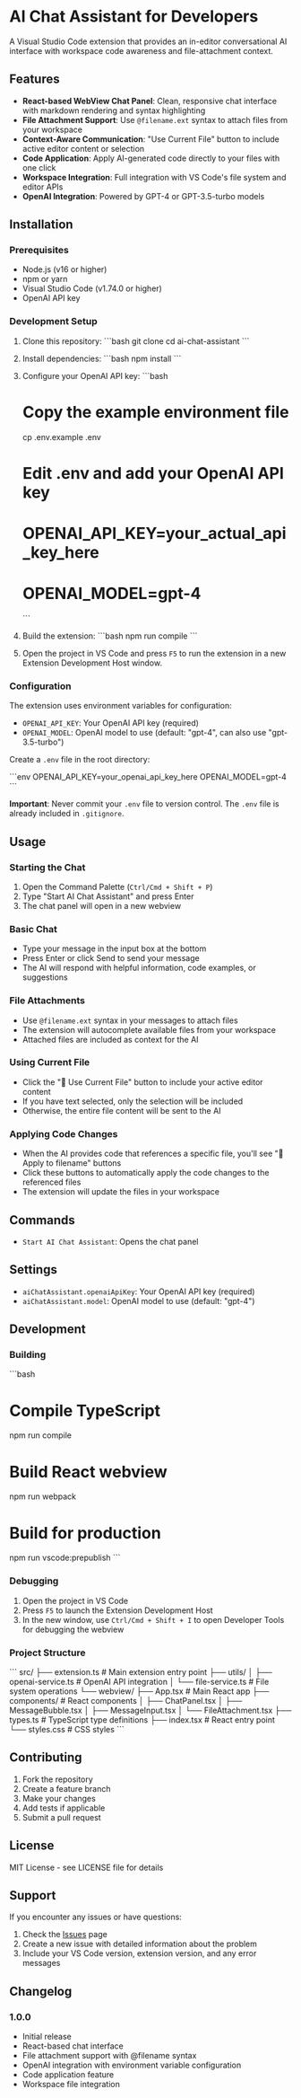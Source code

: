 # AI Chat Assistant for Developers

A Visual Studio Code extension that provides an in-editor conversational AI interface with workspace code awareness and file-attachment context.

## Features

- **React-based WebView Chat Panel**: Clean, responsive chat interface with markdown rendering and syntax highlighting
- **File Attachment Support**: Use `@filename.ext` syntax to attach files from your workspace
- **Context-Aware Communication**: "Use Current File" button to include active editor content or selection
- **Code Application**: Apply AI-generated code directly to your files with one click
- **Workspace Integration**: Full integration with VS Code's file system and editor APIs
- **OpenAI Integration**: Powered by GPT-4 or GPT-3.5-turbo models

## Installation

### Prerequisites

- Node.js (v16 or higher)
- npm or yarn
- Visual Studio Code (v1.74.0 or higher)
- OpenAI API key

### Development Setup

1. Clone this repository:
   \`\`\`bash
   git clone <repository-url>
   cd ai-chat-assistant
   \`\`\`

2. Install dependencies:
   \`\`\`bash
   npm install
   \`\`\`

3. Configure your OpenAI API key:
   \`\`\`bash
   # Copy the example environment file
   cp .env.example .env
   
   # Edit .env and add your OpenAI API key
   # OPENAI_API_KEY=your_actual_api_key_here
   # OPENAI_MODEL=gpt-4
   \`\`\`

4. Build the extension:
   \`\`\`bash
   npm run compile
   \`\`\`

5. Open the project in VS Code and press `F5` to run the extension in a new Extension Development Host window.

### Configuration

The extension uses environment variables for configuration:

- `OPENAI_API_KEY`: Your OpenAI API key (required)
- `OPENAI_MODEL`: OpenAI model to use (default: "gpt-4", can also use "gpt-3.5-turbo")

Create a `.env` file in the root directory:

\`\`\`env
OPENAI_API_KEY=your_openai_api_key_here
OPENAI_MODEL=gpt-4
\`\`\`

**Important**: Never commit your `.env` file to version control. The `.env` file is already included in `.gitignore`.

## Usage

### Starting the Chat

1. Open the Command Palette (`Ctrl/Cmd + Shift + P`)
2. Type "Start AI Chat Assistant" and press Enter
3. The chat panel will open in a new webview

### Basic Chat

- Type your message in the input box at the bottom
- Press Enter or click Send to send your message
- The AI will respond with helpful information, code examples, or suggestions

### File Attachments

- Use `@filename.ext` syntax in your messages to attach files
- The extension will autocomplete available files from your workspace
- Attached files are included as context for the AI

### Using Current File

- Click the "📄 Use Current File" button to include your active editor content
- If you have text selected, only the selection will be included
- Otherwise, the entire file content will be sent to the AI

### Applying Code Changes

- When the AI provides code that references a specific file, you'll see "💾 Apply to filename" buttons
- Click these buttons to automatically apply the code changes to the referenced files
- The extension will update the files in your workspace

## Commands

- `Start AI Chat Assistant`: Opens the chat panel

## Settings

- `aiChatAssistant.openaiApiKey`: Your OpenAI API key (required)
- `aiChatAssistant.model`: OpenAI model to use (default: "gpt-4")

## Development

### Building

\`\`\`bash
# Compile TypeScript
npm run compile

# Build React webview
npm run webpack

# Build for production
npm run vscode:prepublish
\`\`\`

### Debugging

1. Open the project in VS Code
2. Press `F5` to launch the Extension Development Host
3. In the new window, use `Ctrl/Cmd + Shift + I` to open Developer Tools for debugging the webview

### Project Structure

\`\`\`
src/
├── extension.ts              # Main extension entry point
├── utils/
│   ├── openai-service.ts    # OpenAI API integration
│   └── file-service.ts      # File system operations
└── webview/
    ├── App.tsx              # Main React app
    ├── components/          # React components
    │   ├── ChatPanel.tsx
    │   ├── MessageBubble.tsx
    │   ├── MessageInput.tsx
    │   └── FileAttachment.tsx
    ├── types.ts             # TypeScript type definitions
    ├── index.tsx            # React entry point
    └── styles.css           # CSS styles
\`\`\`

## Contributing

1. Fork the repository
2. Create a feature branch
3. Make your changes
4. Add tests if applicable
5. Submit a pull request

## License

MIT License - see LICENSE file for details

## Support

If you encounter any issues or have questions:

1. Check the [Issues](https://github.com/your-repo/issues) page
2. Create a new issue with detailed information about the problem
3. Include your VS Code version, extension version, and any error messages

## Changelog

### 1.0.0

- Initial release
- React-based chat interface
- File attachment support with @filename syntax
- OpenAI integration with environment variable configuration
- Code application feature
- Workspace file integration
